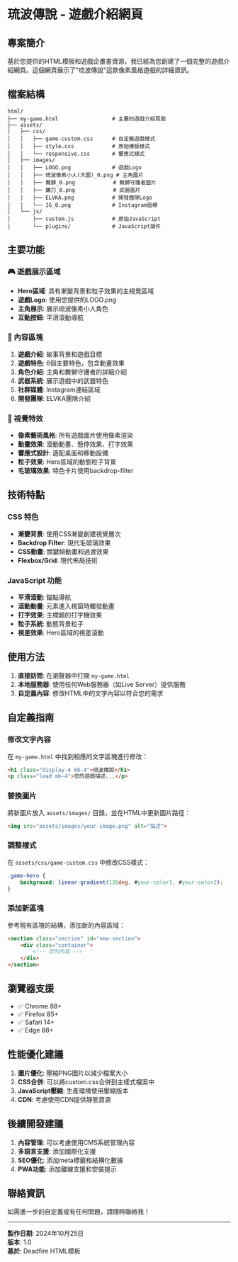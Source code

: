 # 琉波傳說 - 遊戲介紹網頁

## 專案簡介

基於您提供的HTML模板和遊戲企畫書資源，我已經為您創建了一個完整的遊戲介紹網頁。這個網頁展示了"琉波傳說"這款像素風格遊戲的詳細資訊。

## 檔案結構

```
html/
├── my-game.html                 # 主要的遊戲介紹頁面
├── assets/
│   ├── css/
│   │   ├── game-custom.css      # 自定義遊戲樣式
│   │   ├── style.css            # 原始模板樣式
│   │   └── responsive.css       # 響應式樣式
│   ├── images/
│   │   ├── LOGO.png             # 遊戲Logo
│   │   ├── 琉波像素小人(大圖)_0.png # 主角圖片
│   │   ├── 舞獅_0.png            # 舞獅守護者圖片
│   │   ├── 鐮刀_0.png            # 武器圖片
│   │   ├── ELVKA.png            # 開發團隊Logo
│   │   └── IG_0.png             # Instagram圖標
│   └── js/
│       ├── custom.js            # 原始JavaScript
│       └── plugins/             # JavaScript插件
```

## 主要功能

### 🎮 遊戲展示區域
- **Hero區域**: 具有漸變背景和粒子效果的主視覺區域
- **遊戲Logo**: 使用您提供的LOGO.png
- **主角展示**: 展示琉波像素小人角色
- **互動按鈕**: 平滑滾動導航

### 📖 內容區塊
1. **遊戲介紹**: 故事背景和遊戲目標
2. **遊戲特色**: 6個主要特色，包含動畫效果
3. **角色介紹**: 主角和舞獅守護者的詳細介紹
4. **武器系統**: 展示遊戲中的武器特色
5. **社群媒體**: Instagram連結區域
6. **開發團隊**: ELVKA團隊介紹

### 🎨 視覺特效
- **像素藝術風格**: 所有遊戲圖片使用像素渲染
- **動畫效果**: 滾動動畫、懸停效果、打字效果
- **響應式設計**: 適配桌面和移動設備
- **粒子效果**: Hero區域的動態粒子背景
- **毛玻璃效果**: 特色卡片使用backdrop-filter

## 技術特點

### CSS 特色
- **漸變背景**: 使用CSS漸變創建視覺層次
- **Backdrop Filter**: 現代毛玻璃效果
- **CSS動畫**: 關鍵幀動畫和過渡效果
- **Flexbox/Grid**: 現代佈局技術

### JavaScript 功能
- **平滑滾動**: 錨點導航
- **滾動動畫**: 元素進入視窗時觸發動畫
- **打字效果**: 主標題的打字機效果
- **粒子系統**: 動態背景粒子
- **視差效果**: Hero區域的視差滾動

## 使用方法

1. **直接訪問**: 在瀏覽器中打開 `my-game.html`
2. **本地服務器**: 使用任何Web服務器（如Live Server）提供服務
3. **自定義內容**: 修改HTML中的文字內容以符合您的需求

## 自定義指南

### 修改文字內容
在 `my-game.html` 中找到相應的文字區塊進行修改：

```html
<h1 class="display-4 mb-4">琉波傳說</h1>
<p class="lead mb-4">您的遊戲描述...</p>
```

### 替換圖片
將新圖片放入 `assets/images/` 目錄，並在HTML中更新圖片路徑：

```html
<img src="assets/images/your-image.png" alt="描述">
```

### 調整樣式
在 `assets/css/game-custom.css` 中修改CSS樣式：

```css
.game-hero {
    background: linear-gradient(135deg, #your-color1, #your-color2);
}
```

### 添加新區塊
參考現有區塊的結構，添加新的內容區域：

```html
<section class="section" id="new-section">
    <div class="container">
        <!-- 您的內容 -->
    </div>
</section>
```

## 瀏覽器支援

- ✅ Chrome 88+
- ✅ Firefox 85+
- ✅ Safari 14+
- ✅ Edge 88+

## 性能優化建議

1. **圖片優化**: 壓縮PNG圖片以減少檔案大小
2. **CSS合併**: 可以將custom.css合併到主樣式檔案中
3. **JavaScript壓縮**: 生產環境使用壓縮版本
4. **CDN**: 考慮使用CDN提供靜態資源

## 後續開發建議

1. **內容管理**: 可以考慮使用CMS系統管理內容
2. **多語言支援**: 添加國際化支援
3. **SEO優化**: 添加meta標籤和結構化數據
4. **PWA功能**: 添加離線支援和安裝提示

## 聯絡資訊

如需進一步的自定義或有任何問題，請隨時聯絡我！

---

**製作日期**: 2024年10月25日  
**版本**: 1.0  
**基於**: Deadfire HTML模板